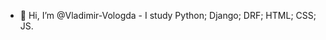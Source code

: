 - 👋 Hi, I’m @Vladimir-Vologda - 
<r>I study Python; 
        Django;
        DRF;
        HTML;
        CSS;
        JS.
</r>
